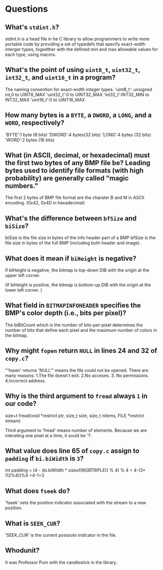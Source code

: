 # Questions

## What's `stdint.h`?

stdint.h is a head file in he C library to allow programmers to write more portable code 
by providing a set of typedefs that specify exact-width interger types, togedther with 
the defined min and max allowable values for each type, using macros.

## What's the point of using `uint8_t`, `uint32_t`, `int32_t`, and `uint16_t` in a program?

The naming convention for exact-width integer types.
'uint8_t': unsigned int,0 to UINT8_MAX
'uint32_t':0 to UINT32_MAX
'int32_t':INT32_MIN to INT32_MAX
'uint16_t':0 to UINT16_MAX

## How many bytes is a `BYTE`, a `DWORD`, a `LONG`, and a `WORD`, respectively?

'BYTE':1 byte  (8 bits)
'DWORD':4 bytes(32 bits)
'LONG':4 bytes (32 bits)
'WORD':2 bytes (16 bits)

## What (in ASCII, decimal, or hexadecimal) must the first two bytes of any BMP file be? Leading bytes used to identify file formats (with high probability) are generally called "magic numbers."

The first 2 bytes of BMP file format are the charater B and M in ASCII encoding.
(0x42, 0x4D in hexadecimal)
## What's the difference between `bfSize` and `biSize`?

biSize is the file size in bytes of the info header part of a BMP
bfSize is the file size in bytes of the full BMP (including both header and image).

## What does it mean if `biHeight` is negative?

If biHeight is negative, the bitmap is top-down DIB with the  origin at the upper left corner.

(If biHeight is positive, the bitmap is bottom-up DIB with the origin at the lower left corner.
)

## What field in `BITMAPINFOHEADER` specifies the BMP's color depth (i.e., bits per pixel)?

The biBitCount which is the number of bits-per-pixel determines the number of bits that define each pixel and the maximum number of colors in the bitmap.

## Why might `fopen` return `NULL` in lines 24 and 32 of `copy.c`?

"'fopen' returns 'NULL'" means the file could not be opened. There are many reasons: 
1.The file doesn't exit. 2.No acceses. 3. No permissions. 4.Incorrect address.

## Why is the third argument to `fread` always `1` in our code?

size+t fread(void *restrict ptr, size_t size, size_t nitems,
       FILE *restrict stream)

Third argument to 'fread' means number of elements. Because we are interating one pixel at a time, it sould be '1'.

## What value does line 65 of `copy.c` assign to `padding` if `bi.biWidth` is `3`?

int padding = (4 - (bi.biWidth * sizeof(RGBTRIPLE)) % 4) % 4
            =  4-(3*(12%4))%4 =4-1=3

## What does `fseek` do?

'fseek' sets the position indicator associated with the stream to a new position. 

## What is `SEEK_CUR`?

'SEEK_CUR'  is the current posisiotn indicator in the file.

## Whodunit?

It was Professor Pum with the candlestick in the library.
